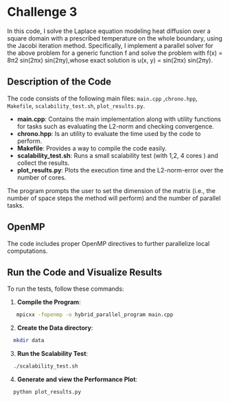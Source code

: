 # Challenge 3

In this code, I solve the Laplace equation modeling heat diffusion over a square domain with a prescribed temperature on the whole boundary, using the Jacobi iteration method. Specifically, I implement a parallel solver for the above problem for a generic function f and solve the problem with f(x) = 8π2 sin(2πx) sin(2πy),whose exact solution is u(x, y) = sin(2πx) sin(2πy).

## Description of the Code

The code consists of the following main files: `main.cpp` ,`chrono.hpp`, `Makefile`, `scalability_test.sh`, `plot_results.py`.

- **main.cpp**: Contains the main implementation along with utility functions for tasks such as evaluating the L2-norm and checking convergence.
- **chrono.hpp**: Is an utility to evaluate the time used by the code to perform.
- **Makefile**: Provides a way to compile the code easily.
- **scalability_test.sh**: Runs a small scalability test (with 1,2, 4 cores ) and collect the results.
- **plot_results.py**: Plots the execution time and the L2-norm-error over the number of cores.


The program prompts the user to set the dimension of the matrix (i.e., the number of space steps the method will perform) and the number of parallel tasks.

## OpenMP

The code includes proper OpenMP directives to further parallelize local computations.

## Run the Code and Visualize Results

To run the tests, follow these commands:

1. **Compile the Program**:
```bash
   mpicxx -fopenmp -o hybrid_parallel_program main.cpp
```
2. **Create the Data directory**:
```bash
  mkdir data
```
3. **Run the Scalability Test**:
```bash
  ./scalability_test.sh
```
4. **Generate and view the Performance Plot**:
```bash
  python plot_results.py

```

